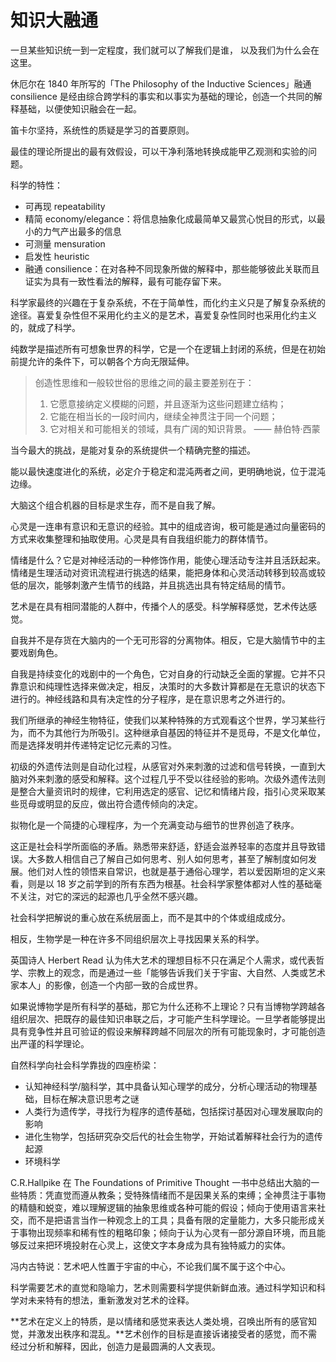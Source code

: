 # 知识大融通
一旦某些知识统一到一定程度，我们就可以了解我们是谁， 以及我们为什么会在这里。

休厄尔在 1840 年所写的「The Philosophy of the Inductive Sciences」融通 consilience 是经由综合跨学科的事实和以事实为基础的理论，创造一个共同的解释基础，以便使知识融会在一起。

笛卡尔坚持，系统性的质疑是学习的首要原则。

最佳的理论所提出的最有效假设，可以干净利落地转换成能甲乙观测和实验的问题。

科学的特性：

- 可再现 repeatability
- 精简 economy/elegance：将信息抽象化成最简单又最赏心悦目的形式，以最小的力气产出最多的信息
- 可测量 mensuration
- 启发性 heuristic
- 融通 consilience：在对各种不同现象所做的解释中，那些能够彼此关联而且证实为具有一致性看法的解释，最有可能存留下来。

科学家最终的兴趣在于复杂系统，不在于简单性，而化约主义只是了解复杂系统的途径。喜爱复杂性但不采用化约主义的是艺术，喜爱复杂性同时也采用化约主义的，就成了科学。

纯数学是描述所有可想象世界的科学，它是一个在逻辑上封闭的系统，但是在初始前提允许的条件下，可以朝各个方向无限延伸。

> 创造性思维和一般较世俗的思维之间的最主要差别在于：
> 1. 它愿意接纳定义模糊的问题，并且逐渐为这些问题建立结构；
> 2. 它能在相当长的一段时间内，继续全神贯注于同一个问题；
> 3. 它对相关和可能相关的领域，具有广阔的知识背景。
> —— 赫伯特·西蒙

当今最大的挑战，是能对复杂的系统提供一个精确完整的描述。

能以最快速度进化的系统，必定介于稳定和混沌两者之间，更明确地说，位于混沌边缘。

大脑这个组合机器的目标是求生存，而不是自我了解。

心灵是一连串有意识和无意识的经验。其中的组成咨询，极可能是通过向量密码的方式来收集整理和抽取使用。心灵是具有自我组织能力的群体情节。

情绪是什么？它是对神经活动的一种修饰作用，能使心理活动专注并且活跃起来。情绪是生理活动对资讯流程进行挑选的结果，能把身体和心灵活动转移到较高或较低的层次，能够刺激产生情节的线路，并且挑选出具有特定结局的情节。

艺术是在具有相同潜能的人群中，传播个人的感受。科学解释感觉，艺术传达感觉。

自我并不是存货在大脑内的一个无可形容的分离物体。相反，它是大脑情节中的主要戏剧角色。

自我是持续变化的戏剧中的一个角色，它对自身的行动缺乏全面的掌握。它并不只靠意识和纯理性选择来做决定，相反，决策时的大多数计算都是在无意识的状态下进行的。神经线路和具有决定性的分子程序，是在意识思考之外进行的。

我们所继承的神经生物特征，使我们以某种特殊的方式观看这个世界，学习某些行为，而不为其他行为所吸引。这种继承自基因的特征并不是觅母，不是文化单位，而是选择发明并传递特定记忆元素的习性。

初级的外遗传法则是自动化过程，从感官对外来刺激的过滤和信号转换，一直到大脑对外来刺激的感受和解释。这个过程几乎不受以往经验的影响。次级外遗传法则是整合大量资讯时的规律，它利用选定的感官、记忆和情绪片段，指引心灵采取某些觅母或明显的反应，做出符合遗传倾向的决定。

拟物化是一个简捷的心理程序，为一个充满变动与细节的世界创造了秩序。

这正是社会科学所面临的矛盾。熟悉带来舒适，舒适会滋养轻率的态度并且导致错误。大多数人相信自己了解自己如何思考、别人如何思考，甚至了解制度如何发展。他们对人性的领悟来自常识，也就是基于通俗心理学，若以爱因斯坦的定义来看，则是以 18 岁之前学到的所有东西为根基。社会科学家整体都对人性的基础毫不关注，对它的深远的起源也几乎全然不感兴趣。

社会科学把解说的重心放在系统层面上，而不是其中的个体或组成成分。

相反，生物学是一种在许多不同组织层次上寻找因果关系的科学。

英国诗人 Herbert Read 认为伟大艺术的理想目标不只在满足个人需求，或代表哲学、宗教上的观念，而是通过一些「能够告诉我们关于宇宙、大自然、人类或艺术家本人」的影像，创造一个内部一致的合成世界。

如果说博物学是所有科学的基础，那它为什么还称不上理论？只有当博物学跨越各组织层次、把既存的最佳知识串联之后，才可能产生科学理论。一旦学者能够提出具有竞争性并且可验证的假设来解释跨越不同层次的所有可能现象时，才可能创造出严谨的科学理论。

自然科学向社会科学靠拢的四座桥梁：

- 认知神经科学/脑科学，其中具备认知心理学的成分，分析心理活动的物理基础，目标在解决意识思考之谜
- 人类行为遗传学，寻找行为程序的遗传基础，包括探讨基因对心理发展取向的影响
- 进化生物学，包括研究杂交后代的社会生物学，开始试着解释社会行为的遗传起源
- 环境科学

C.R.Hallpike 在 The Foundations of Primitive Thought 一书中总结出大脑的一些特质：凭直觉而遵从教条；受特殊情绪而不是因果关系的束缚；全神贯注于事物的精髓和蜕变，难以理解逻辑的抽象思维或各种可能的假设；倾向于使用语言来社交，而不是把语言当作一种观念上的工具；具备有限的定量能力，大多只能形成关于事物出现频率和稀有性的粗略印象；倾向于认为心灵有一部分源自环境，而且能够反过来把环境投射在心灵上，这使文字本身成为具有独特威力的实体。

冯内古特说：艺术吧人性置于宇宙的中心，不论我们属不属于这个中心。

科学需要艺术的直觉和隐喻力，艺术则需要科学提供新鲜血液。通过科学知识和科学对未来特有的想法，重新激发对艺术的诠释。

**艺术在定义上的特质，是以情绪和感觉来表达人类处境，召唤出所有的感官知觉，并激发出秩序和混乱。**艺术创作的目标是直接诉诸接受者的感觉，而不需经过分析和解释，因此，创造力是最圆满的人文表现。